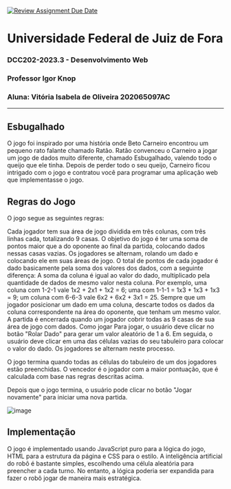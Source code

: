 [![Review Assignment Due Date](https://classroom.github.com/assets/deadline-readme-button-24ddc0f5d75046c5622901739e7c5dd533143b0c8e959d652212380cedb1ea36.svg)](https://classroom.github.com/a/V8UrBiYG)

# Universidade Federal de Juiz de Fora
### DCC202-2023.3 - Desenvolvimento Web
### Professor Igor Knop
### Aluna: Vitória Isabela de Oliveira 202065097AC

***

## Esbugalhado

O jogo foi inspirado por uma história onde Beto Carneiro encontrou um pequeno rato falante chamado Ratão. Ratão convenceu o Carneiro a jogar um jogo de dados muito diferente, chamado Esbugalhado, valendo todo o queijo que ele tinha. Depois de perder todo o seu queijo, Carneiro ficou intrigado com o jogo e contratou você para programar uma aplicação web que implementasse o jogo.

## Regras do Jogo

O jogo segue as seguintes regras:

Cada jogador tem sua área de jogo dividida em três colunas, com três linhas cada, totalizando 9 casas.
O objetivo do jogo é ter uma soma de pontos maior que a do oponente ao final da partida, colocando dados nessas casas vazias.
Os jogadores se alternam, rolando um dado e colocando ele em suas áreas de jogo.
O total de pontos de cada jogador é dado basicamente pela soma dos valores dos dados, com a seguinte diferença: A soma da coluna é igual ao valor do dado, multiplicado pela quantidade de dados de mesmo valor nesta coluna. Por exemplo, uma coluna com 1-2-1 vale 1x2 + 2x1 + 1x2 = 6; uma com 1-1-1 = 1x3 + 1x3 + 1x3 = 9; um coluna com 6-6-3 vale 6x2 + 6x2 + 3x1 = 25.
Sempre que um jogador posicionar um dado em uma coluna, descarte todos os dados da coluna correspondente na área do oponente, que tenham um mesmo valor.
A partida é encerrada quando um jogador cobrir todas as 9 casas de sua área de jogo com dados.
Como jogar
Para jogar, o usuário deve clicar no botão "Rolar Dado" para gerar um valor aleatório de 1 a 6. Em seguida, o usuário deve clicar em uma das células vazias do seu tabuleiro para colocar o valor do dado. Os jogadores se alternam neste processo.

O jogo termina quando todas as células do tabuleiro de um dos jogadores estão preenchidas. O vencedor é o jogador com a maior pontuação, que é calculada com base nas regras descritas acima.

Depois que o jogo termina, o usuário pode clicar no botão "Jogar novamente" para iniciar uma nova partida.

![image](https://github.com/ufjf-dcc202/ufjf-dcc202-2023-3-a-trb-vitoria-isabela/assets/65192005/2ef468ed-9591-4705-878e-19f5714eb6f8)


## Implementação

O jogo é implementado usando JavaScript puro para a lógica do jogo, HTML para a estrutura da página e CSS para o estilo. A inteligência artificial do robô é bastante simples, escolhendo uma célula aleatória para preencher a cada turno. No entanto, a lógica poderia ser expandida para fazer o robô jogar de maneira mais estratégica.
